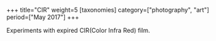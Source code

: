 +++
title="CIR"
weight=5
[taxonomies]
category=["photography", "art"]
period=["May 2017"]
+++

Experiments with expired <abbr>CIR</abbr>(Color Infra Red) film.